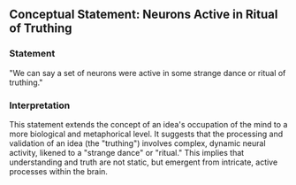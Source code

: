 ## Conceptual Statement: Neurons Active in Ritual of Truthing

### Statement
"We can say a set of neurons were active in some strange dance or ritual of truthing."

### Interpretation
This statement extends the concept of an idea's occupation of the mind to a more biological and metaphorical level. It suggests that the processing and validation of an idea (the "truthing") involves complex, dynamic neural activity, likened to a "strange dance" or "ritual." This implies that understanding and truth are not static, but emergent from intricate, active processes within the brain.
